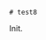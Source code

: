                                                                                                                  # test8

Init.
